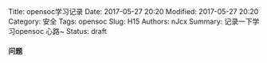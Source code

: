 Title: opensoc学习记录
Date: 2017-05-27 20:20
Modified: 2017-05-27 20:20
Category: 安全
Tags: opensoc
Slug: H15
Authors: nJcx
Summary: 记录一下学习opensoc 心路~
Status: draft
#### 问题